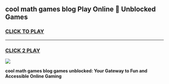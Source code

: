 
## cool math games blog Play Online 👋 Unblocked Games
<h3>
<a href="https://news.freeplayer.one?title=cool_math_games_blog&ref=17CMG">CLICK TO PLAY</a></h3>
<hr>

<h3>
<a href="https://news.freeplayer.one?title=cool_math_games_blog&ref=17CMG">CLICK 2 PLAY</a>
  
</h3>

<a href="https://news.freeplayer.one?title=cool_math_games_blog&ref=17CMG/"><img src="https://clearcache.store/games.png"></a>


**cool math games blog games unblocked: Your Gateway to Fun and Accessible Online Gaming**
